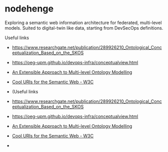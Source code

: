 # nodehenge
Exploring a semantic web information architecture for federated, multi-level models. Suited to digital-twin like data, starting from DevSecOps definitions.

Useful links
- https://www.researchgate.net/publication/289926210_Ontological_Conceptualization_Based_on_the_SKOS
- https://oeg-upm.github.io/devops-infra/conceptualview.html
-  [An Extensible Approach to Multi-level Ontology Modelling](https://www.google.com/url?sa=t&source=web&rct=j&opi=89978449&url=https://www.scitepress.org/Papers/2021/106842/106842.pdf&ved=2ahUKEwjCzdWi3_b_AhVeTEEAHSBbCUAQFnoECCgQAQ&usg=AOvVaw2XSpXQNa9kHgsEuktyRPOh)

- [Cool URIs for the Semantic Web - W3C](https://www.w3.org/TR/cooluris/)


- (Useful links
- https://www.researchgate.net/publication/289926210_Ontological_Conceptualization_Based_on_the_SKOS
- https://oeg-upm.github.io/devops-infra/conceptualview.html
-  [An Extensible Approach to Multi-level Ontology Modelling](https://www.google.com/url?sa=t&source=web&rct=j&opi=89978449&url=https://www.scitepress.org/Papers/2021/106842/106842.pdf&ved=2ahUKEwjCzdWi3_b_AhVeTEEAHSBbCUAQFnoECCgQAQ&usg=AOvVaw2XSpXQNa9kHgsEuktyRPOh)

- [Cool URIs for the Semantic Web - W3C](https://www.w3.org/TR/cooluris/)
- 

